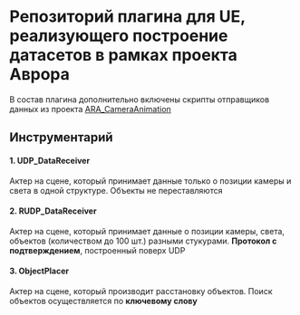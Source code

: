 ﻿# Репозиторий плагина для UE, реализующего построение датасетов в рамках проекта Аврора

В состав плагина дополнительно включены скрипты отправщиков данных из проекта [ARA_CameraAnimation](http://192.168.33.113/leosceint/ara_camera_animation/-/tree/master/STD_Python)

## Инструментарий

#### 1. UDP_DataReceiver

Актер на сцене, который принимает данные только о позиции камеры и света в одной структуре. Объекты не переставляются

#### 2. RUDP_DataReceiver

Актер на сцене, который принимает данные о позиции камеры, света, объектов (количеством до 100 шт.) разными стукурами. **Протокол с подтверждением**,
построенный поверх UDP 

#### 3. ObjectPlacer

Актер на сцене, который производит расстановку объектов. Поиск объектов осуществляется по **ключевому слову**

